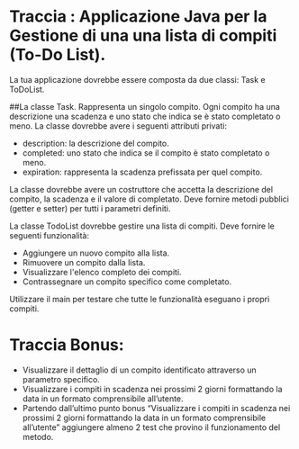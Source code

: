 # Traccia : Applicazione Java per la Gestione di una una lista di compiti (To-Do List).
La tua applicazione dovrebbe essere composta da due classi: Task e ToDoList.

##La classe Task.
Rappresenta un singolo compito.
Ogni compito ha una descrizione una scadenza e uno stato che indica se è stato completato o meno.
La classe dovrebbe avere i seguenti attributi privati:
- description: la descrizione del compito.
- completed: uno stato che indica se il compito è stato completato o meno.
- expiration: rappresenta la scadenza prefissata per quel compito.


La classe dovrebbe avere un costruttore che accetta la descrizione del compito, la scadenza e il valore di completato.
Deve fornire metodi pubblici (getter e setter) per tutti i parametri definiti.


La classe TodoList dovrebbe gestire una lista di compiti. Deve fornire le seguenti funzionalità:
- Aggiungere un nuovo compito alla lista.
- Rimuovere un compito dalla lista.
- Visualizzare l'elenco completo dei compiti.
- Contrassegnare un compito specifico come completato.

Utilizzare il main per testare che tutte le funzionalità eseguano i propri compiti.

# Traccia Bonus:
- Visualizzare il dettaglio di un compito identificato attraverso un parametro specifico.
- Visualizzare i compiti in scadenza nei prossimi 2 giorni formattando la data in un formato comprensibile all’utente.
- Partendo dall’ultimo punto bonus “Visualizzare i compiti in scadenza nei prossimi 2 giorni formattando la data
  in un formato comprensibile all’utente” aggiungere almeno 2 test che provino il funzionamento del metodo.
